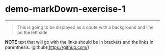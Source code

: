 # demo-markDown-exercise-1

---
<!---Block Quote-->
>This is going to be displayed as a qoute with a background and line on the left side

<!-- Creating links using Markdown -->
**NOTE** text that will go with the links should be in brackets and the links in parenthesis.
(github)(https://github.com/)
